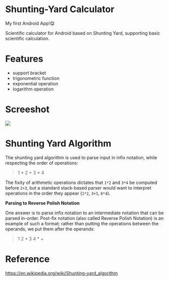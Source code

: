 # Shunting-Yard Calculator
My first Android App!😋

Scientific calculator for Android based on Shunting Yard, supporting basic scientific calculation.

# Features
- support bracket
- trigonometric function
- exponential operation
- logarithm operation
# Screeshot
![](https://ws1.sinaimg.cn/large/006tNbRwly1fx175r44m9j30sg0lcwis.jpg)

# Shunting Yard Algorithm
The shunting yard algorithm is used to parse input in infix notation, while respecting the order of operations:

> 1 * 2 + 3 * 4

The fixity of arithmetic operations dictates that `1*2` and `3*4` be computed before `2+3`, but a standard stack-based parser would want to interpret operations in the order they appear (`1*2`, `3+3`, `6*4`).

**Parsing to Reverse Polish Notation**

One answer is to parse infix notation to an intermediate notation that can be parsed in-order. Post-fix notation (also called Reverse Polish Notation) is an example of such a format; rather than putting the operations between the operands, we put them after the operands:

>1 2 * 3 4 * +

# Reference
https://en.wikipedia.org/wiki/Shunting-yard_algorithm

